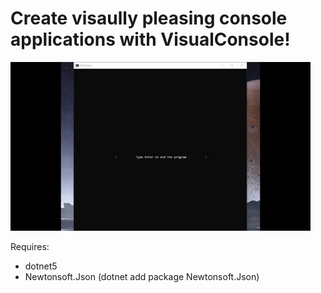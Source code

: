 # Create visaully pleasing console applications with VisualConsole!

![alt text](https://github.com/Ruan191/Basic-Console-GameEngine/blob/main/VisualConsole/VisualConsole/images/Example.gif "Logo Title Text 1")


Requires:
* dotnet5
* Newtonsoft.Json (dotnet add package Newtonsoft.Json)
